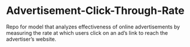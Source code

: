 # Advertisement-Click-Through-Rate
Repo for model that analyzes effectiveness of online advertisements by measuring the rate at which users click on an ad’s link to reach the advertiser’s website.
